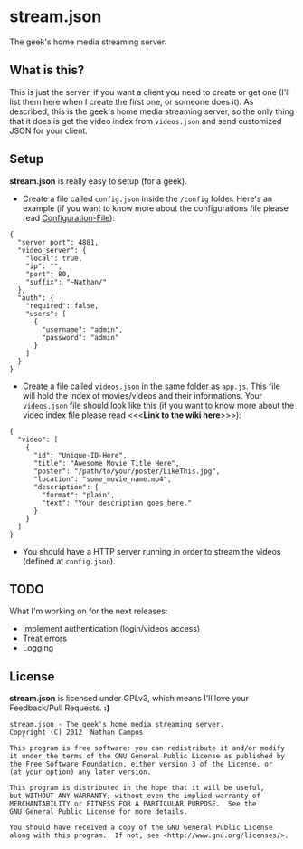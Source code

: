 # stream.json

The geek's home media streaming server.

## What is this?

This is just the server, if you want a client you need to create or get one (I'll list them here when I create the first one, or someone does it). As described, this is the geek's home media streaming server, so the only thing that it does is get the video index from `videos.json` and send customized JSON for your client.

## Setup

**stream.json** is really easy to setup (for a geek).

- Create a file called `config.json` inside the `/config` folder. Here's an example (if you want to know more about the configurations file please read [Configuration-File](https://github.com/nathanpc/stream.json/wiki/Configuration-File)):

```
{
  "server_port": 4881,
  "video_server": {
    "local": true,
    "ip": "",
    "port": 80,
    "suffix": "~Nathan/"
  },
  "auth": {
    "required": false,
    "users": [
      {
        "username": "admin",
        "password": "admin"
      }
    ]
  }
}
```

- Create a file called `videos.json` in the same folder as `app.js`. This file will hold the index of movies/videos and their informations. Your `videos.json` file should look like this (if you want to know more about the video index file please read <<<**Link to the wiki here**>>>):

```
{
  "video": [
    {
      "id": "Unique-ID-Here",
      "title": "Awesome Movie Title Here",
      "poster": "/path/to/your/poster/LikeThis.jpg",
      "location": "some_movie_name.mp4",
      "description": {
        "format": "plain",
        "text": "Your description goes here."
      }
    }
  ]
}
```

- You should have a HTTP server running in order to stream the videos (defined at `config.json`).

## TODO

What I'm working on for the next releases:

 * Implement authentication (login/videos access)
 * Treat errors
 * Logging

## License

**stream.json** is licensed under GPLv3, which means I'll love your Feedback/Pull Requests. **:)**

```
stream.json - The geek's home media streaming server.
Copyright (C) 2012  Nathan Campos

This program is free software: you can redistribute it and/or modify
it under the terms of the GNU General Public License as published by
the Free Software Foundation, either version 3 of the License, or
(at your option) any later version.

This program is distributed in the hope that it will be useful,
but WITHOUT ANY WARRANTY; without even the implied warranty of
MERCHANTABILITY or FITNESS FOR A PARTICULAR PURPOSE.  See the
GNU General Public License for more details.

You should have received a copy of the GNU General Public License
along with this program.  If not, see <http://www.gnu.org/licenses/>.
```